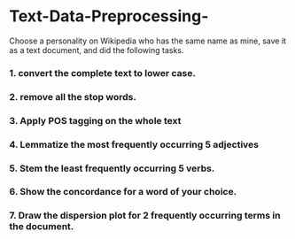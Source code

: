 # Text-Data-Preprocessing-

Choose a personality on Wikipedia who
has the same name as mine, save it as a text document, and did the following tasks.


### 1. convert the complete text to lower case.
### 2. remove all the stop words.
### 3. Apply POS tagging on the whole text
### 4. Lemmatize the most frequently occurring 5 adjectives
### 5. Stem the least frequently occurring 5 verbs.
### 6. Show the concordance for a word of your choice.
### 7. Draw the dispersion plot for 2 frequently occurring terms in the document.
